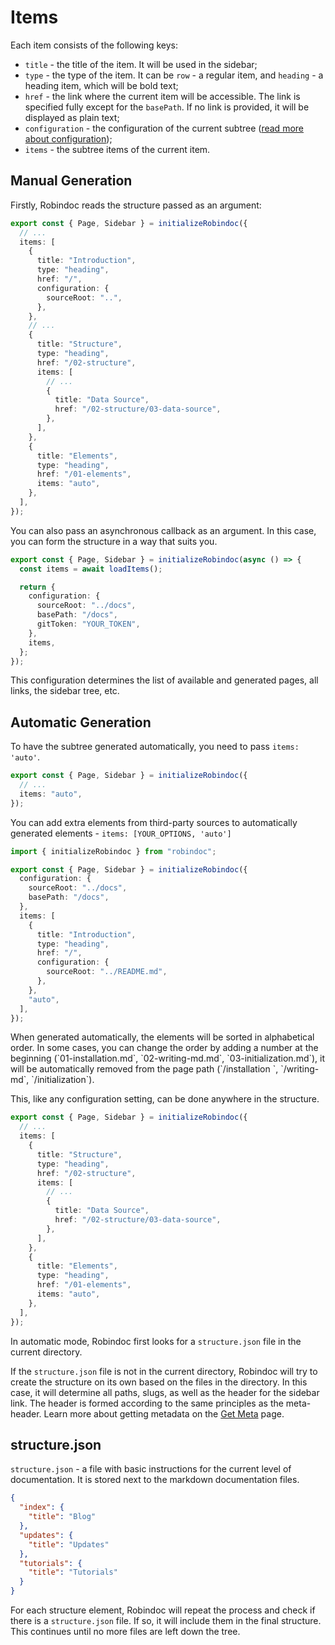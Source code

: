 # Items

Each item consists of the following keys:

- `title` - the title of the item. It will be used in the sidebar;
- `type` - the type of the item. It can be `row` - a regular item, and `heading` - a heading item, which will be bold text;
- `href` - the link where the current item will be accessible. The link is specified fully except for the `basePath`. If no link is provided, it will be displayed as plain text;
- `configuration` - the configuration of the current subtree ([read more about configuration](./01-configuration.md));
- `items` - the subtree items of the current item.

## Manual Generation

Firstly, Robindoc reads the structure passed as an argument:

```ts filename="app/docs/robindoc.ts" switcher tab="TypeScript" clone="js|JavaScript|app/docs/robindoc.js"
export const { Page, Sidebar } = initializeRobindoc({
  // ...
  items: [
    {
      title: "Introduction",
      type: "heading",
      href: "/",
      configuration: {
        sourceRoot: "..",
      },
    },
    // ...
    {
      title: "Structure",
      type: "heading",
      href: "/02-structure",
      items: [
        // ...
        {
          title: "Data Source",
          href: "/02-structure/03-data-source",
        },
      ],
    },
    {
      title: "Elements",
      type: "heading",
      href: "/01-elements",
      items: "auto",
    },
  ],
});
```

You can also pass an asynchronous callback as an argument. In this case, you can form the structure in a way that suits you.

```ts filename="app/docs/robindoc.ts" switcher tab="TypeScript" clone="js|JavaScript|app/docs/robindoc.js"
export const { Page, Sidebar } = initializeRobindoc(async () => {
  const items = await loadItems();

  return {
    configuration: {
      sourceRoot: "../docs",
      basePath: "/docs",
      gitToken: "YOUR_TOKEN",
    },
    items,
  };
});
```

This configuration determines the list of available and generated pages, all links, the sidebar tree, etc.

## Automatic Generation

To have the subtree generated automatically, you need to pass `items: 'auto'`.

```ts filename="app/docs/robindoc.ts" switcher tab="TypeScript" clone="js|JavaScript|app/docs/robindoc.js"
export const { Page, Sidebar } = initializeRobindoc({
  // ...
  items: "auto",
});
```

You can add extra elements from third-party sources to automatically generated elements - `items: [YOUR_OPTIONS, 'auto']`

```ts filename="app/docs/robindoc.ts" switcher tab="TypeScript" clone="js|JavaScript|app/docs/robindoc.js"
import { initializeRobindoc } from "robindoc";

export const { Page, Sidebar } = initializeRobindoc({
  configuration: {
    sourceRoot: "../docs",
    basePath: "/docs",
  },
  items: [
    {
      title: "Introduction",
      type: "heading",
      href: "/",
      configuration: {
        sourceRoot: "../README.md",
      },
    },
    "auto",
  ],
});
```

<Note>
When generated automatically, the elements will be sorted in alphabetical order. In some cases, you can change the order by adding a number at the beginning (`01-installation.md`, `02-writing-md.md`, `03-initialization.md`), it will be automatically removed from the page path (`/installation `, `/writing-md`, `/initialization`).
</Note>

This, like any configuration setting, can be done anywhere in the structure.

```ts filename="app/docs/robindoc.ts" switcher tab="TypeScript" clone="js|JavaScript|app/docs/robindoc.js"
export const { Page, Sidebar } = initializeRobindoc({
  // ...
  items: [
    {
      title: "Structure",
      type: "heading",
      href: "/02-structure",
      items: [
        // ...
        {
          title: "Data Source",
          href: "/02-structure/03-data-source",
        },
      ],
    },
    {
      title: "Elements",
      type: "heading",
      href: "/01-elements",
      items: "auto",
    },
  ],
});
```

In automatic mode, Robindoc first looks for a `structure.json` file in the current directory.

If the `structure.json` file is not in the current directory, Robindoc will try to create the structure on its own based on the files in the directory. In this case, it will determine all paths, slugs, as well as the header for the sidebar link. The header is formed according to the same principles as the meta-header. Learn more about getting metadata on the [Get Meta](../03-customization/02-tools/get-meta.md) page.

## structure.json

`structure.json` - a file with basic instructions for the current level of documentation. It is stored next to the markdown documentation files.

```json filename="files/blog/02-structure.json"
{
  "index": {
    "title": "Blog"
  },
  "updates": {
    "title": "Updates"
  },
  "tutorials": {
    "title": "Tutorials"
  }
}
```

For each structure element, Robindoc will repeat the process and check if there is a `structure.json` file. If so, it will include them in the final structure. This continues until no more files are left down the tree.
